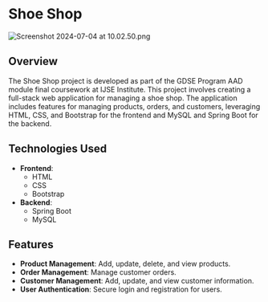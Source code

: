 # Shoe Shop
![Screenshot 2024-07-04 at 10.02.50.png](images%2FScreenshot%202024-07-04%20at%2010.02.50.png)
## Overview
The Shoe Shop project is developed as part of the GDSE Program AAD module final coursework at IJSE Institute. This project involves creating a full-stack web application for managing a shoe shop. The application includes features for managing products, orders, and customers, leveraging HTML, CSS, and Bootstrap for the frontend and MySQL and Spring Boot for the backend.

## Technologies Used
- **Frontend**:
  - HTML
  - CSS
  - Bootstrap
- **Backend**:
  - Spring Boot
  - MySQL

## Features
- **Product Management**: Add, update, delete, and view products.
- **Order Management**: Manage customer orders.
- **Customer Management**: Add, update, and view customer information.
- **User Authentication**: Secure login and registration for users.